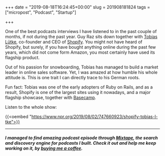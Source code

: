 +++
date = "2019-08-18T16:24:45+00:00"
slug = 201908181824
tags = ["micropost", "Podcast", "Startup"]

+++

One of the best podcasts interviews I have listened to in the past couple of months, if not during the past year. Guy Raz sits down together with [Tobias Lütke](https://en.wikipedia.org/wiki/Tobias_L%C3%BCtke), co-founder and CEO of [Shopify](https://www.shopify.com/). You might not have heard of Shopify, but surely, if you have bought anything online during the past few years, which did not come form Amazon, you most certainly have used its flagship product.

Out of his passion for snowboarding, Tobias has managed to build a market leader in online sales software. Yet, I was amazed at how humble his whole attitude is. This is one trait I can directly trace to his German roots.

Fun fact: Tobias was one of the early adopters of Ruby on Rails, and as a result, Shopify is one of the largest sites using it nowadays, and a major flagship showcase, together with [Basecamp](https://basecamp.com/).

Listen to the whole show:

{{<oembed "https://www.npr.org/2019/08/02/747660923/shopify-tobias-l-tke">}}

---

##### I managed to find amazing podcast episode through [Mixtape](https://mixtape.preslav.me/), the search and discovery engine for podcasts I built. Check it out and help me keep working on it, by [buying me a coffee](https://www.buymeacoffee.com/0B7zhlQ2I).
